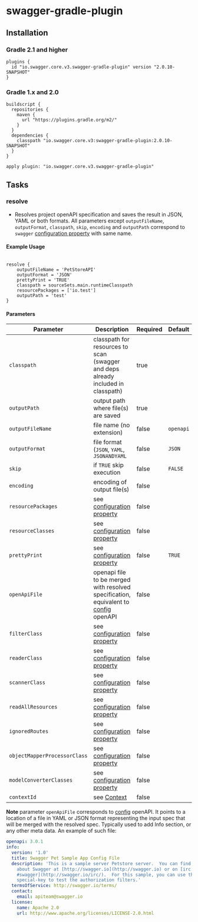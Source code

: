 # swagger-gradle-plugin

## Installation
### Gradle 2.1 and higher

```
plugins {
  id "io.swagger.core.v3.swagger-gradle-plugin" version "2.0.10-SNAPSHOT"
}
```
### Gradle 1.x and 2.0

```
buildscript {
  repositories {
    maven {
      url "https://plugins.gradle.org/m2/"
    }
  }
  dependencies {
    classpath "io.swagger.core.v3:swagger-gradle-plugin:2.0.10-SNAPSHOT"
  }
}

apply plugin: "io.swagger.core.v3.swagger-gradle-plugin"
```

## Tasks
### resolve

* Resolves project openAPI specification and saves the result in JSON, YAML or both formats.
All parameters except `outputFileName`, `outputFormat`, `classpath`, `skip`, `encoding` and `outputPath` correspond
to `swagger` [configuration property](https://github.com/swagger-api/swagger-core/wiki/Swagger-2.X---Integration-and-Configuration#configuration-properties) with same name.

#### Example Usage

```

resolve {
    outputFileName = 'PetStoreAPI'
    outputFormat = 'JSON'
    prettyPrint = 'TRUE'
    classpath = sourceSets.main.runtimeClasspath
    resourcePackages = ['io.test']
    outputPath = 'test'
}
```

#### Parameters
Parameter | Description | Required | Default
--------- | ----------- | --------- | -------
`classpath`|classpath for resources to scan (swagger and deps already included in classpath)|true|
`outputPath`|output path where file(s) are saved|true|
`outputFileName`|file name (no extension)|false|`openapi`
`outputFormat`|file format (`JSON`, `YAML`, `JSONANDYAML`|false|`JSON`
`skip`|if `TRUE` skip execution|false|`FALSE`
`encoding`|encoding of output file(s)|false|
`resourcePackages`|see [configuration property](https://github.com/swagger-api/swagger-core/wiki/Swagger-2.X---Integration-and-Configuration#configuration-properties)|false|
`resourceClasses`|see [configuration property](https://github.com/swagger-api/swagger-core/wiki/Swagger-2.X---Integration-and-Configuration#configuration-properties)|false|
`prettyPrint`|see [configuration property](https://github.com/swagger-api/swagger-core/wiki/Swagger-2.X---Integration-and-Configuration#configuration-properties)|false|`TRUE`
`openApiFile`|openapi file to be merged with resolved specification, equivalent to [config](https://github.com/swagger-api/swagger-core/wiki/Swagger-2.X---Integration-and-Configuration#configuration-properties) openAPI|false|
`filterClass`|see [configuration property](https://github.com/swagger-api/swagger-core/wiki/Swagger-2.X---Integration-and-Configuration#configuration-properties)|false|
`readerClass`|see [configuration property](https://github.com/swagger-api/swagger-core/wiki/Swagger-2.X---Integration-and-Configuration#configuration-properties)|false|
`scannerClass`|see [configuration property](https://github.com/swagger-api/swagger-core/wiki/Swagger-2.X---Integration-and-Configuration#configuration-properties)|false|
`readAllResources`|see [configuration property](https://github.com/swagger-api/swagger-core/wiki/Swagger-2.X---Integration-and-Configuration#configuration-properties)|false|
`ignoredRoutes`|see [configuration property](https://github.com/swagger-api/swagger-core/wiki/Swagger-2.X---Integration-and-Configuration#configuration-properties)|false|
`objectMapperProcessorClass`|see [configuration property](https://github.com/swagger-api/swagger-core/wiki/Swagger-2.X---Integration-and-Configuration#configuration-properties)|false|
`modelConverterClasses`|see [configuration property](https://github.com/swagger-api/swagger-core/wiki/Swagger-2.X---Integration-and-Configuration#configuration-properties)|false|
`contextId`|see [Context](https://github.com/swagger-api/swagger-core/wiki/Swagger-2.X---Integration-and-Configuration#context)|false|


**Note** parameter `openApiFile` corresponds to [config](https://github.com/swagger-api/swagger-core/wiki/Swagger-2.X---Integration-and-Configuration#configuration-properties) openAPI. It points to a location of a file in YAML or JSON format representing the input spec that will be merged with the resolved spec. Typically used to add Info section, or any other meta data. 
An example of such file:

```yaml
openapi: 3.0.1
info:
  version: '1.0'
  title: Swagger Pet Sample App Config File
  description: 'This is a sample server Petstore server.  You can find out more
    about Swagger at [http://swagger.io](http://swagger.io) or on [irc.freenode.net,
    #swagger](http://swagger.io/irc/).  For this sample, you can use the api key
    special-key to test the authorization filters.'
  termsOfService: http://swagger.io/terms/
  contact:
    email: apiteam@swagger.io
  license:
    name: Apache 2.0
    url: http://www.apache.org/licenses/LICENSE-2.0.html
```
